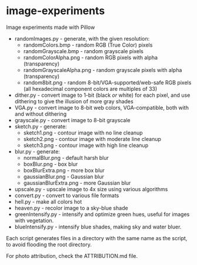 # image-experiments
Image experiments made with Pillow

* randomImages.py - generate, with the given resolution:
  * randomColors.bmp - random RGB (True Color) pixels
  * randomGrayscale.bmp - random grayscale pixels
  * randomColorAlpha.png - random RGB pixels with alpha (transparency)
  * randomGrayscaleAlpha.png - random grayscale pixels with alpha (transparency)
  * random8bit.png - random 8-bit/VGA-supported/web-safe RGB pixels (all hexadecimal component colors are multiples of 33)
* dither.py - convert image to 1-bit (black _or_ white) for each pixel, and use dithering to give the illusion of more gray shades
* VGA.py - convert image to 8-bit web colors, VGA-compatible, both with and without dithering
* grayscale.py - convert image to 8-bit grayscale
* sketch.py - generate:
  * sketch1.png - contour image with no line cleanup
  * sketch2.png - contour image with moderate line cleanup
  * sketch3.png - contour image with high line cleanup
* blur.py - generate:
  * normalBlur.png - default harsh blur
  * boxBlur.png - box blur
  * boxBlurExtra.png - more box blur
  * gaussianBlur.png - Gaussian blur
  * gaussianBlurExtra.png - more Gaussian blur
* upscale.py - upscale image to 4x size using various algorithms
* convert.py - convert to various file formats
* hell.py - make all colors hot
* heaven.py - recolor image to a sky-blue shade
* greenIntensify.py - intensify and optimize green hues, useful for images with vegetation.
* blueIntensify.py - intensify blue shades, making sky and water bluer.

Each script generates files in a directory with the same name as the script, to avoid flooding the root directory.

For photo attribution, check the ATTRIBUTION.md file.
